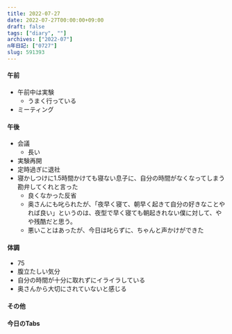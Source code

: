 ```yaml
---
title: 2022-07-27
date: 2022-07-27T00:00:00+09:00
draft: false
tags: ["diary", ""]
archives: ["2022-07"]
n年日記: ["0727"]
slug: 591393
---
```

#### 午前
- 午前中は実験
  - うまく行っている
- ミーティング
#### 午後
- 会議
  - 長い
- 実験再開
- 定時過ぎに退社
- 寝かしつけに1.5時間かけても寝ない息子に、自分の時間がなくなってしまう勘弁してくれと言った
  - 良くなかった反省
  - 奥さんにも叱られたが、「夜早く寝て、朝早く起きて自分の好きなことやれば良い」というのは、夜型で早く寝ても朝起きれない僕に対して、やや残酷だと思う。
  - 悪いことはあったが、今日は叱らずに、ちゃんと声かけができた
#### 体調
- 75
- 腹立たしい気分
- 自分の時間が十分に取れずにイライラしている
- 奥さんから大切にされていないと感じる
#### その他
#### 今日のTabs